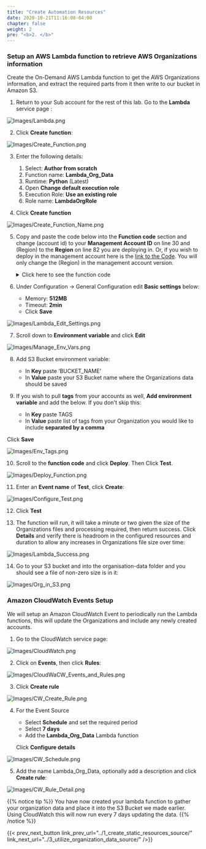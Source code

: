 ```yaml
---
title: "Create Automation Resources"
date: 2020-10-21T11:16:08-04:00
chapter: false
weight: 2
pre: "<b>2. </b>"
---
```


### Setup an AWS Lambda function to retrieve AWS Organizations information

Create the On-Demand AWS Lambda function to get the AWS Organizations information, and extract the required parts from it then write to our bucket in Amazon S3. 

1.	Return to your Sub account for the rest of this lab. Go to the **Lambda** service page :

![Images/Lambda.png](/Cost/300_Organization_Data_CUR_Connection/Images/Lambda.png)

2.	Click **Create function**:

![Images/Create_Function.png](/Cost/300_Organization_Data_CUR_Connection/Images/Create_Function.png)

3.	Enter the following details:
    1.	Select: **Author from scratch**
    2.	Function name: **Lambda_Org_Data**
    3.	Runtime: **Python** (Latest)
    4.	Open **Change default execution role**
    5.  Execution Role: **Use an existing role**
    6.	Role name: **LambdaOrgRole**

4.	Click **Create function**

![Images/Create_Function_Name.png](/Cost/300_Organization_Data_CUR_Connection/Images/Create_Function_Name.png)

5.	Copy and paste the code below into the **Function code** section and change (account id) to your **Management Account ID** on line 30 and (Region) to the **Region** on line 82 you are deploying in. Or, if you wish to deploy in the management account here is the [link to the Code](/Cost/300_Organization_Data_CUR_Connection/Code/org_data_ou_man_tags.py). You will only change the (Region) in the management account version. 


    <details>
    <summary> Click here to see the function code</summary>
        
        #!/usr/bin/env python3

        #Gets org data, grouped by ous and tags from managment accounts in json
        import argparse
        import boto3
        from botocore.exceptions import ClientError
        from botocore.client import Config
        import os
        import datetime
        import json

        def myconverter(o):
            if isinstance(o, datetime.datetime):
                return o.__str__()

        def list_tags(client, resource_id):
            tags = []
            paginator = client.get_paginator("list_tags_for_resource")
            response_iterator = paginator.paginate(ResourceId=resource_id)
            for response in response_iterator:
                tags.extend(response['Tags'])
            return tags
            
        def lambda_handler(event, context):

            sts_connection = boto3.client('sts')
            acct_b = sts_connection.assume_role(
                RoleArn="arn:aws:iam::(account id):role/OrganizationLambdaAccessRole",
                RoleSessionName="cross_acct_lambda"
            )
            
            ACCESS_KEY = acct_b['Credentials']['AccessKeyId']
            SECRET_KEY = acct_b['Credentials']['SecretAccessKey']
            SESSION_TOKEN = acct_b['Credentials']['SessionToken']

            # create service client using the assumed role credentials
            client = boto3.client(
                "organizations", region_name="us-east-1", #Using the Organizations client to get the data. This MUST be us-east-1 regardless of region you have the Lamda in
                aws_access_key_id=ACCESS_KEY,
                aws_secret_access_key=SECRET_KEY,
                aws_session_token=SESSION_TOKEN,
            )

            root_id    = client.list_roots()['Roots'][0]['Id']
            ou_id_list = get_ou_ids(root_id, client)
            
            with open('/tmp/ou-org.json', 'w') as f: # Saving in the temporay folder in the lambda
                for ou in ou_id_list.keys():
                    account_data(f, ou, ou_id_list[ou][0], client)
            s3_upload('ou-org')

            with open('/tmp/acc-org.json', 'w') as f: # Saving in the temporay folder in the lambda
                account_data(f, root_id, root_id, client)
            s3_upload('acc-org')

        def account_data(f, parent, parent_name, client):
            tags_check = os.environ["TAGS"]
            account_id_list = get_acc_ids(parent, client)
            for account_id in account_id_list:
                response = client.describe_account(AccountId=account_id)
                account  = response["Account"]          
                if tags_check != '':
                    tags_list = list_tags(client, account["Id"]) #gets the lists of tags for this account
                    
                    for tag in os.environ.get("TAGS").split(","): #looking at tags in the enviroment variables split by a space
                        for org_tag in tags_list:
                            if tag == org_tag['Key']: #if the tag found on the account is the same as the current one in the environent varibles, add it to the data
                                value = org_tag['Value']
                                kv = {tag : value}
                                account.update(kv)
                account.update({'Parent' : parent_name})        
                data = json.dumps(account, default = myconverter) #converts datetime to be able to placed in json

                f.write(data)
                f.write('\n')

        def s3_upload(file_name):
            bucket = os.environ["BUCKET_NAME"] #Using environment variables below the Lambda will use your S3 bucket
            try:
                s3 = boto3.client('s3', '(Region)',
                                config=Config(s3={'addressing_style': 'path'}))
                s3.upload_file(
                    f'/tmp/{file_name}.json', bucket, f"organisation-data/{file_name}.json") #uploading the file with the data to s3
                print(f"{file_name}org data in s3")
            except Exception as e:
                print(e)
        def ou_loop(parent_id, test, client):
            print(parent_id)
            paginator = client.get_paginator('list_children')
            iterator = paginator.paginate( ParentId=parent_id, ChildType='ORGANIZATIONAL_UNIT')
            for page in iterator:
                for ou in page['Children']:
                    test.append(ou['Id'])
                    ou_loop(ou['Id'], test, client)
            return test

        def get_ou_ids(parent_id, client):
            full_result = {}
            test = []
            ous = ou_loop(parent_id, test, client)
            print(ous)

            for ou in ous:
                ou_info = client.describe_organizational_unit(OrganizationalUnitId=ou)
                full_result[ou]=[]
                full_result[ou].append(ou_info['OrganizationalUnit']['Name'])
            return full_result

        def get_acc_ids(parent_id,  client):
            full_result = []
            paginator = client.get_paginator('list_accounts_for_parent')
            iterator  = paginator.paginate(ParentId=parent_id)
            for page in iterator:
                for acc in page['Accounts']:
                    print(acc['Id'])
                    full_result.append(acc['Id'])
            return full_result


    </details>



6.	Under Configuration -> General Configuration edit **Basic settings** below:
    -	Memory: **512MB**
    -	Timeout: **2min**
    -	Click **Save**


![Images/Lambda_Edit_Settings.png](/Cost/300_Organization_Data_CUR_Connection/Images/Lambda_Edit_Settings.png)

7.	Scroll down to **Environment variable** and click **Edit**

![Images/Manage_Env_Vars.png](/Cost/300_Organization_Data_CUR_Connection/Images/Manage_Env_Vars.png)

8.	Add S3 Bucket environment variable:
    - In **Key** paste ‘BUCKET_NAME’ 
    - In **Value** paste your S3 Bucket name where the Organizations data should be saved

9. If you wish to pull **tags** from your accounts as well, **Add environment variable** and add the below. If you don't skip this:
    - In **Key** paste TAGS
    - In **Value** paste list of tags from your Organization you would like to include **separated by a comma**
    
Click **Save**

![Images/Env_Tags.png](/Cost/300_Organization_Data_CUR_Connection/Images/Env_Tags.png)

10.	Scroll to the **function code**  and click **Deploy**. Then Click **Test**.

![Images/Deploy_Function.png](/Cost/300_Organization_Data_CUR_Connection/Images/Deploy_Function.png)

11.	Enter an **Event name** of **Test**, click **Create**:

![Images/Configure_Test.png](/Cost/300_Organization_Data_CUR_Connection/Images/Configure_Test.png)

12.	Click **Test**

13.	The function will run, it will take a minute or two given the size of the Organizations files and processing required, then return success. Click **Details** and verify there is headroom in the configured resources and duration to allow any increases in Organizations file size over time:

![Images/Lambda_Success.png](/Cost/300_Organization_Data_CUR_Connection/Images/Lambda_Success.png)

14.	Go to your S3 bucket and into the organisation-data folder and you should see a file of non-zero size is in it:

![Images/Org_in_S3.png](/Cost/300_Organization_Data_CUR_Connection/Images/Org_in_S3.png)


### Amazon CloudWatch Events Setup

We will setup an Amazon CloudWatch Event to periodically run the Lambda functions, this will update the Organizations and include any newly created accounts.

1.	Go to the CloudWatch service page:

![Images/CloudWatch.png](/Cost/300_Organization_Data_CUR_Connection/Images/CloudWatch.png)

2.	Click on **Events**, then click **Rules**:

![Images/CloudWaCW_Events_and_Rules.png](/Cost/300_Organization_Data_CUR_Connection/Images/CW_Events_and_Rules.png)

3.	Click **Create rule**

![Images/CW_Create_Rule.png](/Cost/300_Organization_Data_CUR_Connection/Images/CW_Create_Rule.png)

4.	For the Event Source
    - Select **Schedule** and set the required period
    - Select **7 days**
    - Add the **Lambda_Org_Data** Lambda function

    Click **Configure details**

![Images/CW_Schedule.png](/Cost/300_Organization_Data_CUR_Connection/Images/CW_Schedule.png)

5.	Add the name Lambda_Org_Data, optionally add a description and click **Create rule**:

![Images/CW_Rule_Detail.png](/Cost/300_Organization_Data_CUR_Connection/Images/CW_Rule_Detail.png)


{{% notice tip %}}
You have now created your lambda function  to gather your organization data and place it into the S3 Bucket we made earlier. Using CloudWatch this will now run every 7 days updating  the data. 
{{% /notice %}}


{{< prev_next_button link_prev_url="../1_create_static_resources_source/" link_next_url="../3_utilize_organization_data_source/" />}}
